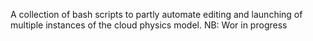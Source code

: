 A collection of bash scripts to partly automate editing and launching of multiple instances of the cloud physics model.
NB: Wor in progress

